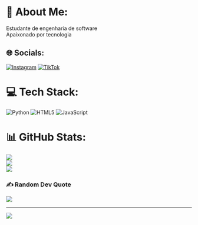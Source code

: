 # 💫 About Me:
Estudante de engenharia de software<br>Apaixonado por tecnologia


## 🌐 Socials:
[![Instagram](https://img.shields.io/badge/Instagram-%23E4405F.svg?logo=Instagram&logoColor=white)](https://instagram.com/@diego.srlp) [![TikTok](https://img.shields.io/badge/TikTok-%23000000.svg?logo=TikTok&logoColor=white)](https://tiktok.com/@@diego.srlp) 

# 💻 Tech Stack:
![Python](https://img.shields.io/badge/python-3670A0?style=for-the-badge&logo=python&logoColor=ffdd54) ![HTML5](https://img.shields.io/badge/html5-%23E34F26.svg?style=for-the-badge&logo=html5&logoColor=white) ![JavaScript](https://img.shields.io/badge/javascript-%23323330.svg?style=for-the-badge&logo=javascript&logoColor=%23F7DF1E)
# 📊 GitHub Stats:
![](https://github-readme-stats.vercel.app/api?username=silenceznx&theme=dark&hide_border=false&include_all_commits=false&count_private=false)<br/>
![](https://github-readme-streak-stats.herokuapp.com/?user=silenceznx&theme=dark&hide_border=false)<br/>
![](https://github-readme-stats.vercel.app/api/top-langs/?username=silenceznx&theme=dark&hide_border=false&include_all_commits=false&count_private=false&layout=compact)

### ✍️ Random Dev Quote
![](https://quotes-github-readme.vercel.app/api?type=horizontal&theme=radical)

---
[![](https://visitcount.itsvg.in/api?id=silenceznx&icon=0&color=0)](https://visitcount.itsvg.in)

<!-- Proudly created with GPRM ( https://gprm.itsvg.in ) -->